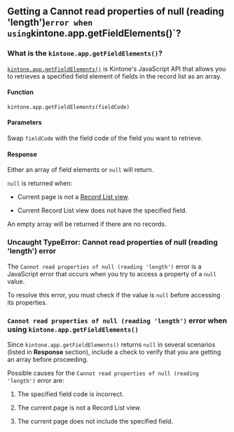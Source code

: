 ## Getting a Cannot read properties of null (reading 'length')` error when using `kintone.app.getFieldElements()`?


### What is the `kintone.app.getFieldElements()`?

[`kintone.app.getFieldElements()`](https://kintone.dev/en/docs/kintone/js-api/get-data/get-record-list/#get-record-list-field-elements) is Kintone's JavaScript API that allows you to retrieves a specified field element of fields in the record list as an array.


#### Function

`kintone.app.getFieldElements(fieldCode)`


#### Parameters

Swap `fieldCode` with the field code of the field you want to retrieve.


#### Response

Either an array of field elements or `null` will return.

`null` is returned when:

* Current page is not a [Record List view](https://get.kintone.help/k/en/id/040614.html#view_whatsview_2010).

* Current Record List view does not have the specified field.

An empty array will be returned if there are no records.


### Uncaught TypeError: Cannot read properties of null (reading 'length') error

The `Cannot read properties of null (reading 'length')` error is a JavaScript error that occurs when you try to access a property of a `null` value.

To resolve this error, you must check if the value is `null` before accessing its properties.


### `Cannot read properties of null (reading 'length')` error when using `kintone.app.getFieldElements()`

Since `kintone.app.getFieldElements()` returns `null` in several scenarios (listed in **Response** section), include a check to verify that you are getting an array before proceeding.

Possible causes for the `Cannot read properties of null (reading 'length')` error are:

1. The specified field code is incorrect.

1. The current page is not a Record List view.

1. The current page does not include the specified field.
